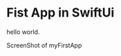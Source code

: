 # Fist App in SwiftUi

hello world.

ScreenShot of myFirstApp 
<a href="assets/helloworld.png"></a>
